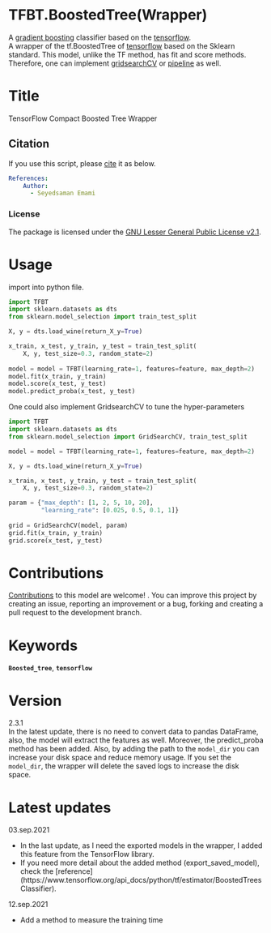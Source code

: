 # TFBT.BoostedTree(Wrapper)
A [gradient boosting](TFBT.py) classifier based on the [tensorflow](https://github.com/tensorflow/estimator/blob/781c0d30c6bf100aa174591dd97cb70fc39d294d/tensorflow_estimator/python/estimator/canned/boosted_trees.py#L1933).
<br/>
A wrapper of the tf.BoostedTree of [tensorflow](https://github.com/tensorflow/estimator/blob/781c0d30c6bf100aa174591dd97cb70fc39d294d/tensorflow_estimator/python/estimator/canned/boosted_trees.py#L1933) based on the Sklearn standard.
This model, unlike the TF method, has fit and score methods. Therefore, one can implement [gridsearchCV](https://scikit-learn.org/stable/modules/generated/sklearn.model_selection.GridSearchCV.html) or [pipeline](https://scikit-learn.org/stable/modules/generated/sklearn.pipeline.Pipeline.html) as well.


# Title
TensorFlow Compact Boosted Tree Wrapper

## Citation 
If you use this script, please [cite](CITATION.cff) it as below.

```yaml
References:
    Author:
      - Seyedsaman Emami
```

### License
The package is licensed under the [GNU Lesser General Public License v2.1](https://github.com/GAA-UAM/GBNN/blob/main/LICENSE).

# Usage
import into python file. 

```python
import TFBT
import sklearn.datasets as dts
from sklearn.model_selection import train_test_split

X, y = dts.load_wine(return_X_y=True)

x_train, x_test, y_train, y_test = train_test_split(
    X, y, test_size=0.3, random_state=2)
    
model = model = TFBT(learning_rate=1, features=feature, max_depth=2)
model.fit(x_train, y_train)
model.score(x_test, y_test)
model.predict_proba(x_test, y_test)
```

One could also implement GridsearchCV to tune the hyper-parameters

```python
import TFBT
import sklearn.datasets as dts
from sklearn.model_selection import GridSearchCV, train_test_split

model = model = TFBT(learning_rate=1, features=feature, max_depth=2)

X, y = dts.load_wine(return_X_y=True)

x_train, x_test, y_train, y_test = train_test_split(
    X, y, test_size=0.3, random_state=2)

param = {"max_depth": [1, 2, 5, 10, 20],
         "learning_rate": [0.025, 0.5, 0.1, 1]}
         
grid = GridSearchCV(model, param)
grid.fit(x_train, y_train)
grid.score(x_test, y_test)

```

# Contributions
[Contributions](contributing.txt) to this model are welcome! . You can improve this project by creating an issue, 
reporting an improvement or a bug, forking and creating a pull request to the 
development branch. 

# Keywords
**`Boosted_tree`**, **`tensorflow`**

# Version 
2.3.1
<br/>
In the latest update, there is no need to convert data to pandas DataFrame, also, the model will extract the features as well.
Moreover, the predict_proba method has been added.
Also, by adding the path to the `model_dir` you can increase your disk space and reduce memory usage. If you set the `model_dir`, the wrapper will delete the saved logs to increase the disk space.

# Latest updates

03.sep.2021
<ul>
<li>In the last update, as I need the exported models in the wrapper, I added this feature from the TensorFlow library. </li>
<li>If you need more detail about the added method (export_saved_model), check the [reference](https://www.tensorflow.org/api_docs/python/tf/estimator/BoostedTreesClassifier). </li>
</ul>

12.sep.2021
<ul>
<li>Add a method to measure the training time </li>
</ul>